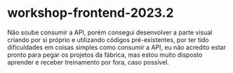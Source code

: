 # workshop-frontend-2023.2

Não soube consumir a API, porém consegui desenvolver a parte visual criando por si próprio e utilizando códigos pré-existentes, por ter tido dificuldades em coisas simples como consumir a API, eu não acredito estar pronto para pegar os projetos da fábrica, mas estou muito disposto aprender e receber treinamento por fora, caso possível.
